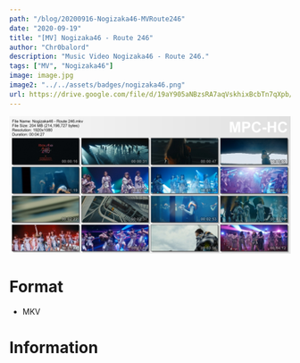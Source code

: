 ```yaml
---
path: "/blog/20200916-Nogizaka46-MVRoute246"
date: "2020-09-19"
title: "[MV] Nogizaka46 - Route 246"
author: "Chr0balord"
description: "Music Video Nogizaka46 - Route 246."
tags: ["MV", "Nogizaka46"]
image: image.jpg
image2: "../../assets/badges/nogizaka46.png"
url: https://drive.google.com/file/d/19aY905aNBzsRA7aqVskhixBcbTn7qXpb/view?usp=sharing
---
```


![[MV] Nogizaka46 Route 246 Music Video](./image.jpg)

# Format

- MKV

# Information
